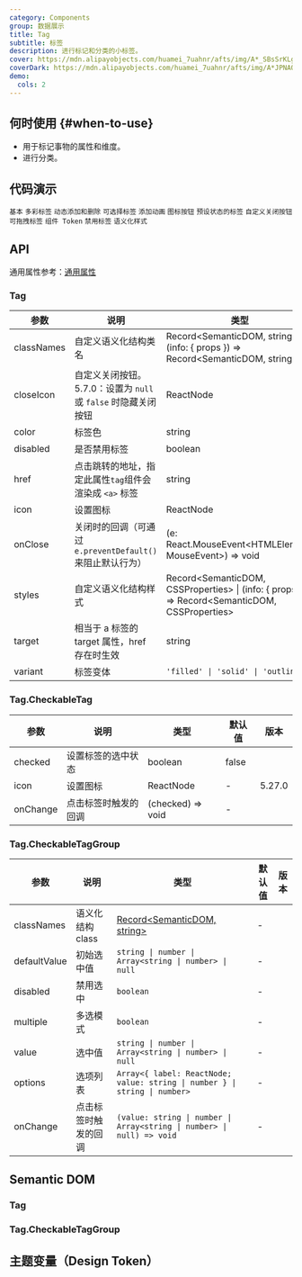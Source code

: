 ```yaml
---
category: Components
group: 数据展示
title: Tag
subtitle: 标签
description: 进行标记和分类的小标签。
cover: https://mdn.alipayobjects.com/huamei_7uahnr/afts/img/A*_SBsSrKLg00AAAAAAAAAAAAADrJ8AQ/original
coverDark: https://mdn.alipayobjects.com/huamei_7uahnr/afts/img/A*JPNAQYrVkYkAAAAAAAAAAAAADrJ8AQ/original
demo:
  cols: 2
---
```


## 何时使用 {#when-to-use}

- 用于标记事物的属性和维度。
- 进行分类。

## 代码演示

<!-- prettier-ignore -->
<code src="./demo/basic.tsx">基本</code>
<code src="./demo/colorful.tsx">多彩标签</code>
<code src="./demo/control.tsx">动态添加和删除</code>
<code src="./demo/checkable.tsx">可选择标签</code>
<code src="./demo/animation.tsx">添加动画</code>
<code src="./demo/icon.tsx">图标按钮</code>
<code src="./demo/status.tsx">预设状态的标签</code>
<code src="./demo/customize.tsx" debug>自定义关闭按钮</code>
<code src="./demo/draggable.tsx">可拖拽标签</code>
<code src="./demo/component-token.tsx" debug>组件 Token</code>
<code src="./demo/disabled.tsx" debug>禁用标签</code>
<code src="./demo/style-class.tsx">语义化样式</code>

## API

通用属性参考：[通用属性](/docs/react/common-props)

### Tag

| 参数 | 说明 | 类型 | 默认值 | 版本 |
| --- | --- | --- | --- | --- |
| classNames | 自定义语义化结构类名 | Record<SemanticDOM, string> \| (info: { props }) => Record<SemanticDOM, string> | - |  |
| closeIcon | 自定义关闭按钮。5.7.0：设置为 `null` 或 `false` 时隐藏关闭按钮 | ReactNode | false | 4.4.0 |
| color | 标签色 | string | - |  |
| disabled | 是否禁用标签 | boolean | false | 6.0.0 |
| href | 点击跳转的地址，指定此属性`tag`组件会渲染成 `<a>` 标签 | string | - | 6.0.0 |
| icon | 设置图标 | ReactNode | - |  |
| onClose | 关闭时的回调（可通过 `e.preventDefault()` 来阻止默认行为） | (e: React.MouseEvent<HTMLElement, MouseEvent>) => void | - |  |
| styles | 自定义语义化结构样式 | Record<SemanticDOM, CSSProperties> \| (info: { props }) => Record<SemanticDOM, CSSProperties> | - |  |
| target | 相当于 a 标签的 target 属性，href 存在时生效 | string | - | 6.0.0 |
| variant | 标签变体 | `'filled' \| 'solid' \| 'outlined'` | `'filled'` | 6.0.0 |

### Tag.CheckableTag

| 参数     | 说明                 | 类型              | 默认值 | 版本   |
| -------- | -------------------- | ----------------- | ------ | ------ |
| checked  | 设置标签的选中状态   | boolean           | false  |        |
| icon     | 设置图标             | ReactNode         | -      | 5.27.0 |
| onChange | 点击标签时触发的回调 | (checked) => void | -      |        |

### Tag.CheckableTagGroup

| 参数 | 说明 | 类型 | 默认值 | 版本 |
| --- | --- | --- | --- | --- |
| classNames | 语义化结构 class | [Record<SemanticDOM, string>](#semantic-dom) | - |  |
| defaultValue | 初始选中值 | `string \| number \| Array<string \| number> \| null` | - |  |
| disabled | 禁用选中 | `boolean` | - |  |
| multiple | 多选模式 | `boolean` | - |  |
| value | 选中值 | `string \| number \| Array<string \| number> \| null` | - |  |
| options | 选项列表 | `Array<{ label: ReactNode; value: string \| number } \| string \| number>` | - |  |
| onChange | 点击标签时触发的回调 | `(value: string \| number \| Array<string \| number> \| null) => void` | - |  |

## Semantic DOM

### Tag

<code src="./demo/_semantic.tsx" simplify="true"></code>

### Tag.CheckableTagGroup

<code src="./demo/_semantic_group.tsx" simplify="true"></code>

## 主题变量（Design Token）

<ComponentTokenTable component="Tag"></ComponentTokenTable>
